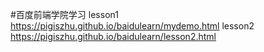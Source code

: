 #百度前端学院学习
lesson1
https://pigiszhu.github.io/baidulearn/mydemo.html
lesson2
https://pigiszhu.github.io/baidulearn/lesson2.html
